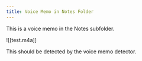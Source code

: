 ```yaml
---
title: Voice Memo in Notes Folder
---
```


This is a voice memo in the Notes subfolder.

![[test.m4a]]

This should be detected by the voice memo detector.
